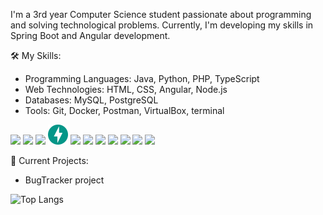 I'm a 3rd year Computer Science student passionate about programming and solving technological problems. Currently, I'm developing my skills in Spring Boot and Angular development.

🛠️ My Skills:
- Programming Languages: Java, Python, PHP, TypeScript
- Web Technologies: HTML, CSS, Angular, Node.js
- Databases: MySQL, PostgreSQL
- Tools: Git, Docker, Postman, VirtualBox, terminal
  
[<img src="https://cdn.jsdelivr.net/gh/devicons/devicon/icons/java/java-original.svg" width="32"/>](https://www.java.com/)
[<img src="https://cdn.jsdelivr.net/gh/devicons/devicon/icons/spring/spring-original.svg" width="32"/>](https://spring.io/projects/spring-boot)
[<img src="https://cdn.jsdelivr.net/gh/devicons/devicon/icons/python/python-original.svg" width="32"/>](https://www.python.org/)
[<img src="https://raw.githubusercontent.com/devicons/devicon/master/icons/fastapi/fastapi-original.svg" width="32"/>](https://fastapi.tiangolo.com/)
[<img src="https://cdn.jsdelivr.net/gh/devicons/devicon/icons/php/php-original.svg" width="32"/>](https://https://www.php.net/)
[<img src="https://cdn.jsdelivr.net/gh/devicons/devicon/icons/angularjs/angularjs-original.svg" width="32"/>](https://angular.io/)
[<img src="https://cdn.jsdelivr.net/gh/devicons/devicon/icons/typescript/typescript-original.svg" width="32"/>](https://www.typescriptlang.org/)
[<img src="https://cdn.jsdelivr.net/gh/devicons/devicon/icons/mysql/mysql-original.svg" width="32"/>](https://www.mysql.com/)
[<img src="https://cdn.jsdelivr.net/gh/devicons/devicon/icons/postgresql/postgresql-original.svg" width="32"/>](https://www.postgresql.org/)
[<img src="https://cdn.jsdelivr.net/gh/devicons/devicon/icons/docker/docker-original.svg" width="32"/>](https://www.docker.com/)
[<img src="https://cdn.jsdelivr.net/gh/devicons/devicon/icons/postman/postman-original.svg" width="32"/>](https://www.postman.com/)

🔭 Current Projects:
- BugTracker project

![Top Langs](https://github-readme-stats.vercel.app/api/top-langs/?username=Kamilex106&layout=compact&theme=radical)


